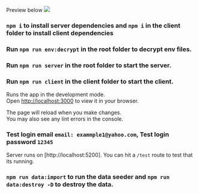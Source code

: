 Preview below 
![](final_628b9d9c99066900e72a5bdb_297794.gif)



### `npm i` to install server dependencies and `npm i` in the client folder to install client dependencies


### Run `npm run env:decrypt` in the root folder to decrypt env files.

### Run `npm run server` in the root folder to start the server.

### Run `npm run client` in the client folder to start the client.

Runs the app in the development mode.\
Open [http://localhost:3000](http://localhost:3000) to view it in your browser.

The page will reload when you make changes.\
You may also see any lint errors in the console.


### Test login email `email: exammple1@yahoo.com`, Test login password  `12345`

Server runs on [http://localhost:5200]. You can hit a `/test` route to test that its running.




### `npm run data:import` to run the data seeder and `npm run data:destroy -D` to destroy the data.

